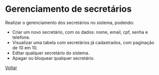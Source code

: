 # Gerenciamento de secretários

Realizar o gerenciamento dos secretários no sistema, podendo:

* Criar um novo secretário, com os dados: nome, email, cpf, senha e telefone.
* Visualizar uma tabela com secretários já cadastrados, com paginação de 10 em 10.
* Editar qualquer secretário do sistema.
* Apagar ou bloquear qualquer secretário.


[Voltar](../README.md) 